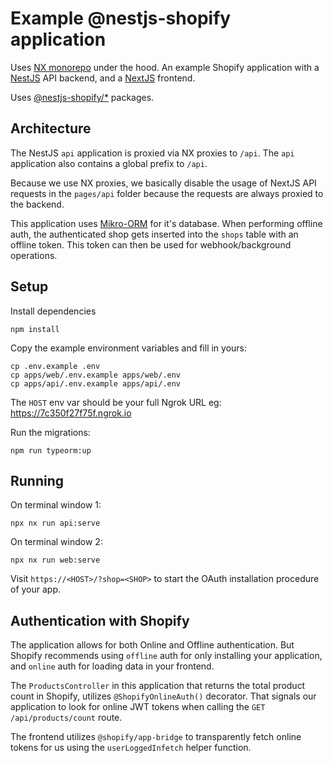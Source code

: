 # Example @nestjs-shopify application

Uses [NX monorepo](https://nx.dev) under the hood. An example Shopify application
with a [NestJS](https://nestjs.com) API backend, and a [NextJS](https://nextjs.org) frontend.

Uses [@nestjs-shopify/*](https://github.com/nestjs-shopify/nestjs-shopify) packages.

## Architecture

The NestJS `api` application is proxied via NX proxies to `/api`. The `api` application also contains
a global prefix to `/api`.

Because we use NX proxies, we basically disable the usage of NextJS API requests in the `pages/api` folder because the requests are always proxied to the backend.

This application uses [Mikro-ORM](https://mikro-orm.io) for it's database. When performing offline auth, the authenticated shop gets inserted into the `shops` table with an offline token. This token can then be used for webhook/background operations.

## Setup

Install dependencies

```
npm install
```

Copy the example environment variables and fill in yours:

```
cp .env.example .env
cp apps/web/.env.example apps/web/.env
cp apps/api/.env.example apps/api/.env
```

The `HOST` env var should be your full Ngrok URL eg: https://7c350f27f75f.ngrok.io

Run the migrations:

```
npm run typeorm:up
```

## Running

On terminal window 1:

```
npx nx run api:serve
```

On terminal window 2:

```
npx nx run web:serve
```

Visit `https://<HOST>/?shop=<SHOP>` to start the OAuth installation procedure of your app.

## Authentication with Shopify

The application allows for both Online and Offline authentication. But Shopify recommends using
`offline` auth for only installing your application, and `online` auth for loading data in your frontend.

The `ProductsController` in this application that returns the total product count in Shopify, utilizes `@ShopifyOnlineAuth()` decorator. That signals our application to look for online JWT tokens when calling the `GET /api/products/count` route.

The frontend utilizes `@shopify/app-bridge` to transparently fetch online tokens for us using the `userLoggedInfetch` helper function.
